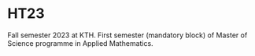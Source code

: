# HT23
Fall semester 2023 at KTH.
First semester (mandatory block) of Master of Science programme in Applied Mathematics.
